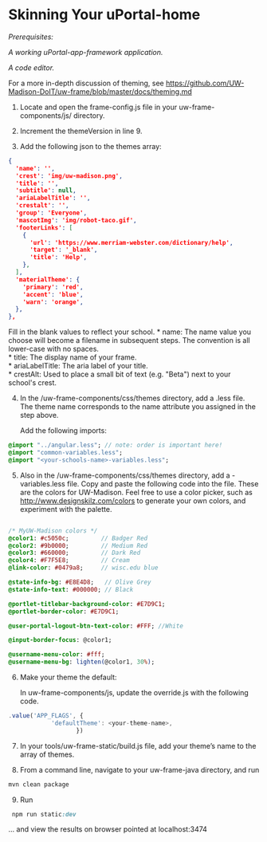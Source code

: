 # Skinning Your uPortal-home #

_Prerequisites:_

_A working uPortal-app-framework application._

_A code editor._

For a more in-depth discussion of theming, see https://github.com/UW-Madison-DoIT/uw-frame/blob/master/docs/theming.md

1. Locate and open the frame-config.js file in your uw-frame-components/js/ directory.


2. Increment the themeVersion in line 9. 

3.  Add the following json to the themes array:


```json
{
  'name': '',
  'crest': 'img/uw-madison.png',
  'title': '',
  'subtitle': null,
  'ariaLabelTitle': '',
  'crestalt': '',
  'group': 'Everyone',
  'mascotImg': 'img/robot-taco.gif',
  'footerLinks': [
    {
      'url': 'https://www.merriam-webster.com/dictionary/help',
      'target': '_blank',
      'title': 'Help',
    },
  ],
  'materialTheme': {
    'primary': 'red',
    'accent': 'blue',
    'warn': 'orange',
  },
},

```
   Fill in the blank values to reflect your school. 
     * name: The name value you choose will become a filename in subsequent steps. The convention is all lower-case with no spaces.  
     * title: The display name of your frame.  
     * ariaLabelTitle: The aria label of your title.   
     * crestAlt: Used to place a small bit of text (e.g. "Beta") next to your school's crest.  
     

4. In the \/uw-frame-components/css/themes directory, add a <theme-name>.less file. The theme name corresponds to the name attribute you assigned in the step above. 

   Add the following imports:

```sass
@import "../angular.less"; // note: order is important here!
@import "common-variables.less";
@import "<your-schools-name>-variables.less";

```



5. Also in the /uw-frame-components/css/themes directory, add a <theme-name>-variables.less file. Copy and paste the following code into the file. These are the colors for UW-Madison. Feel free to use a color picker, such as http://www.designskilz.com/colors to generate your own colors, and experiment with the palette.

```sass

/* MyUW-Madison colors */
@color1: #c5050c;         // Badger Red
@color2: #9b0000;         // Medium Red
@color3: #660000;         // Dark Red
@color4: #F7F5E8;         // Cream
@link-color: #0479a8;     // wisc.edu blue

@state-info-bg: #E8E4D8;   // Olive Grey
@state-info-text: #000000; // Black

@portlet-titlebar-background-color: #E7D9C1;
@portlet-border-color: #E7D9C1;

@user-portal-logout-btn-text-color: #FFF; //White

@input-border-focus: @color1;

@username-menu-color: #fff;
@username-menu-bg: lighten(@color1, 30%);

```


6. Make your theme the default:

    In uw-frame-components/js, update the override.js with the following code. 
```javascript
.value('APP_FLAGS', {
            'defaultTheme': <your-theme-name>,
                   })
```


7. In your tools/uw-frame-static/build.js file, add your theme’s name to the array of themes.

8. From a command line, navigate to your uw-frame-java directory, and run 
```sass
mvn clean package
```

9. Run
```sass
 npm run static:dev
 ```
 
 … and view the results on browser pointed at localhost:3474



